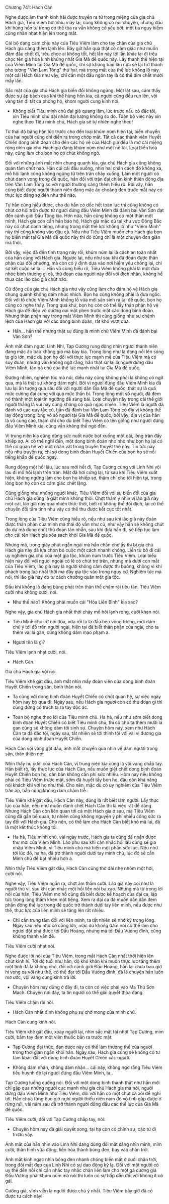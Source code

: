




Chương 741: Hách Càn




Nghe được âm thanh kinh hãi được truyền ra từ trong miệng của gia chủ Hách gia, Tiêu Viêm hơi nhíu mày lại, cũng không có nói chuyện, nhưng đấu khí hùng hồn từ trong cơ thể tỏa ra vẫn không có yếu bớt, một tia nguy hiểm cũng nhàn nhạt hiện lên trong mắt.

Cái bộ dạng cam chịu này của Tiêu Viêm làm cho tay chân của gia chủ Hách gia càng thêm lạnh lẽo. Bây giờ hắn quả thật có cảm giác như muốn đâm đầu chết đi, trêu chọc ai không tốt, hết lần này tới lần khác lại đi trêu chọc tên gia hỏa kinh khủng nhất Gia Mã đế quốc này. Lấy thanh thế hiện tại của Viêm Minh tại Gia Mã đế quốc, chỉ sợ không bao lâu nữa sẽ lại trở thành pho tượng "Vân Lam Tông" thứ hai, mà trong mắt của thế lực khổng lồ này, một cái Hách Gia như vậy, chỉ cần một đầu ngón tay là có thể dìm chết mười mấy lần.

Sắc mặt của gia chủ Hách gia biến đổi không ngừng. Một lát sau, cảm thấy được sự áp bách của khí thế hùng hồn kia, cả người cũng đều run lên, vội vàng tán đi tất cả phòng hộ, khom người cung kính nói.

- Không biết Tiêu minh chủ đại giá quang lâm, lúc trước nếu có đắc tôi, xin Tiêu minh chủ đại nhân đại lượng không so đo. Toàn bộ việc này xin nghe theo Tiêu minh chủ, Hách gia sẽ tự nhiên nghe theo!

Từ thái độ băng hàn lúc trước cho đến loại khúm núm hiện tại, biến chuyển của hai người cũng chỉ diễn ra trong chớp mắt. Tất cả các thành viên Huyết Chiến dong binh đoàn cho đến các hộ vệ của Hách gia đều là mở cái miệng rộng nhìn gia chủ Hách gia đang khúm núm như một nô tài. Loại biến hóa này, cũng làm cho bọn họ có chút không ngờ.

Đối với những ánh mắt nhìn chung quanh kia, gia chủ Hách gia cũng không quan tâm chút nào. Hắn cúi cái đầu xuống, nhìn hai chân cách đó không xa, mồ hôi lạnh cũng không ngừng từ trên trán chảy xuống. Làm một người có chút danh vọng trong đế quốc, hắn đối với trận đại chiến kinh thiên động địa trên Vân Lam Tông so với người thường càng thêm hiểu rõ. Bởi vậy, hắn cũng biết được người thanh niên đang mặc áo choàng đen trước mắt này có thực lực đáng sợ đến như thế nào.

Tự hắn cũng hiểu được, cho dù hắn có dốc hết toàn lực thì cũng không có chút cơ hội trốn được từ người đứng đầu Viêm Minh đã đánh bại Vân Sơn đạt đến cảnh giới Đấu Tông kia. Hơn nữa, hắn cũng không có một thân một mình, Hách gia còn cần hắn bảo hộ, Hách gia mặc dù tại khu vực Đông Bắc này có chút danh tiếng, nhưng trong mắt thế lực khổng lồ như "Viêm Minh" này thì cũng không vào đâu cả. Nếu như Tiêu Viêm muốn cho Hách gia bọn họ biến mất tại Gia Mã đế quốc này thì đó cũng chỉ là một chuyện đơn giản mà thôi.

Bởi vậy, việc đã đến tình trạng này rồi, khúm núm lại là cách an toàn nhất của hắn cùng với Hách gia. Ngược lại, nếu như sau khi đã đoán được thân phận của đối phương, mà còn có ý định dựa vào nơi hiểm yếu chống lại, chỉ sợ kết cuộc sẽ là…. Hắn vô cùng hiểu rõ, Tiêu Viêm không phải là một đứa nhóc bình thường gì cả, thủ đoạn của người này đối với địch nhân, không hề thua các lão cáo già chút nào.

Cử động của gia chủ Hách gia như vậy cũng làm cho đám hộ vệ Hách gia chung quanh không dám nhúc nhích. Bọn họ cũng không phải là đưa ngốc. Đối với tổ chức Viêm Minh khổng lồ vừa mới sản sinh ra tại đế quốc, bọn họ cũng có nghe thấy. Trong quá khứ, bọn họ còn có thể lấy thân phận hộ vệ Hách gia để diệu võ dương oai một phen trước mặt các dong binh đoàn. Nhưng thân phận này trong mắt Viêm Minh thì cũng giống như sự chênh lệch của Hách gia với các dong binh đoàn, rất khó vượt qua.

- Hắn… hắn thế nhưng thật sự đúng là minh chủ Viêm Minh đã đánh bại Vân Sơn?

Ánh mắt đám người Linh Nhi, Tạp Cương rung động nhìn người thanh niên đang mặc áo bào không gió mà bay kia. Trong lòng như là đang nổi lên sóng to gió lớn, mặc dù bọn họ đối với thực lực mạnh mẽ của Tiêu Viêm mà có suy đoán, nhưng vẫn không ngờ rằng, hắn thật sự lại là người đứng đầu Viêm Minh, tân bá chủ của thế lực mạnh nhất tại Gia Mã đế quốc.

Đương nhiên, nghiêm túc mà nói, điều này cũng không phải là không có ngờ qua, mà là thật sự không dám nghĩ. Bởi vì người đứng đầu Viêm Minh kia đã lưu lại ấn tượng quá sâu đối với người dân Gia Mã đế quốc, thật sự là quá mức cường đại cùng với quá mức thần bí. Trong lòng một số người, đã đem nó thành một loại tín ngưỡng để sùng bái. Loại chuyện này trong cái thế giới người thắng là vui này cũng không có quá ngạc nhiên. Tiêu Viêm là người đã đánh vỡ các quy tắc cũ, hắn đã đánh bại Vân Lam Tông có địa vị không thể lay động trong lòng vô số người tại Gia Mã đế quốc, bởi vậy, địa vị của hắn là vô cùng cao, thậm chí cho dù biết Tiêu Viêm có tên giống như người đứng đầu Viêm Minh kia, cũng vẫn không thể ngờ đến.

Vị trung niên kia cũng dùng sức nuốt nước bọt xuống một cái, lòng tràn đầy khiếp sợ. Ai có thể nghĩ đến, một dong binh đoàn nho nhỏ như bọn họ lại có thể có quan hệ với một nhân vật trong truyền thuyết thế này. Tin tức này nếu như truyền ra, chỉ sợ dong binh đoàn Huyết Chiến của bọn họ sẽ nổi tiếng khắp đế quốc ngay.

Rung động một hồi lâu, lúc sau mới hết đi, Tạp Cương cùng với Linh Nhi vội lau đi mồ hôi lạnh trên trán. Mặt đã hơi cứng lại, từ sau khi Tiêu Viêm xuất hiện, không ngừng làm cho bọn họ khiếp sợ, thậm chí cho tới hiện tại, trong lòng bọn họ còn có cảm giác chết lặng.

Cũng giống như những người khác, Tiêu Viêm đối với sự biến đổi của gia chủ Hách gia cũng là giật mình không thôi. Chợt thâm ý nhìn vị lão già này một cái, lão già này quả nhiên thức thời, biết rõ không thể đối địch, lại có thể chuyển đổi tâm tính như vậy có thể thu được kết cục tốt nhất.

Trong lòng của Tiêu Viêm cũng hiểu rõ, nếu như sau khi lão già này đoán được thân phận của mình mà thái độ vẫn như cũ, như vậy hắn sẽ không chút do dự mà dùng chút thủ đoạn tàn nhẫn, sau khi đưa hắn đi, sẽ tiếp tục làm cho cái tên Hách gia xóa sạch khỏi Gia Mã đế quốc.

Nhưng mà, trong giây phút ngắn ngủi mà hắn chần chờ ấy thì bị gia chủ Hách gia này đã lựa chọn bỏ cuộc một cách nhanh chóng. Liền từ bỏ đi cái uy nghiêm gia chủ của một gia tộc, khúm núm trước Tiêu Viêm. Loại biểu hiện này đối với người ngoài có lẽ có chút trơ trẽn, nhưng mà dưới con mắt của Tiêu Viêm, lão già này là người không cầm được thì buông, không vì khí phách trong lúc nhất thời mà đẩy gia tộc vào trong nguy cơ. Nghiêm túc mà nói, thì lão già này có tư cách chưởng quản một gia tộc.

Đấu khí khổng lồ đang bùng phát trên thân thể chậm rãi tiêu tán, Tiêu Viêm cười như không cười, nói.

- Như thế nào? Không phải muốn cái "Hỏa Liên Bình" kia sao?

Nghe vậy, gia chủ Hách gia nhất thời chảy mồ hôi lạnh ròng, cười khan nói.

- Tiêu Minh chủ cứ nói đùa, vừa rồi ta là đầu heo vọng tưởng, mới dám chú ý tới đồ trên người ngài, hiện tại đã biết thân phận của ngài, cho ta thêm vài lá gan, cũng không dám mạo phạm a.

- Ngươi tên là gì?

Tiêu Viêm lạnh nhạt cười, nói.

- Hách Càn.

Gia chủ Hách gia vội nói.

Tiêu Viêm khẽ gật đầu, ánh mắt nhìn mấy đoàn viên của dong binh đoàn Huyết Chiến trong sân, bình thản nói.

- Ta cùng với dong binh đoàn Huyết Chiến có chút quan hệ, sự việc ngày hôm nay bỏ qua đi. Ngày sau, nếu Hách gia ngươi còn có thủ đoạn gì thì cũng đừng có trách ta ra tay độc ác.

- Toàn bộ nghe theo lời của Tiêu minh chủ. Ha hả, nếu như sớm biết dong binh đoàn Huyết Chiến có biết Tiêu minh chủ, thì có cho ta thêm mười lá gan cũng sẽ không dám tới sinh sự. Chuyện hôm nay, xem như Hách Càn ta đã đắc tội, ngày sau, tất nhiên sẽ tới thỉnh tội với vài vị đương gia của dong binh đoàn Huyết Chiến.

Hách Càn vội vàng gật đầu, ánh mắt chuyển qua nhìn về đám người trong sân, thân thiện nói.

Nhìn thấy nụ cười của Hách Càn, vị trung niên kia cũng là vội vàng chắp tay. Hắn biết rõ, lấy thực lực của Hách Càn, nếu muốn giết chết dong binh đoàn Huyết Chiến bọn họ, căn bản không cần phí sức nhiều. Hôm nay nếu không phải có Tiêu Viêm trước mặt, sớm đã huyết tẩy bọn họ, đâu còn khả năng nói khách khí với họ như thế. Cho nên, mặc dù có uy nghiêm của Tiêu Viêm trấn áp, hắn cũng không dám chậm trễ.

Tiêu Viêm khẽ gật đầu, Hách Càn này, đúng là rất biết làm người. Lấy thực lực của hắn, nếu như muốn đánh chết Hách Càn thì là việc rất dễ dàng. Nhưng Hách Càn còn liên quan tới cả một Hách gia ở sau, mà Tiêu Viêm cũng đã gần bế quan, tự nhiên cũng không nguyện ý phí nhiều công sức ra tay đối với Hách gia. Cho nên, có thể làm cho Hách Càn biết khó mà lui, đã là một kết thúc không tồi.

- Ha hả, Tiêu minh chủ, vài ngày trước, Hách gia ta cũng đã nhận được thư mời của Viêm Minh. Lão phu sau khi cân nhắc hồi lâu cũng sẽ gia nhập Viêm Minh, vì Tiêu minh chủ mà hiến một phần sức lực. Nếu như tới lúc đó, ha ha, đã trở thành người dưới tay minh chủ, lúc đó sẽ cần Minh chủ đề bạt nhiều hơn a.

Nhìn thấy Tiêu Viêm gật đầu, Hách Càn cũng thở dài nhẹ nhõm một hơi, cười nói.

Nghe vậy, Tiêu Viêm ngẩn ra, chợt âm thầm cười. Lão già này coi như là người thú vị, sau khi cân nhắc một hồi liền nói ba xạo. Nhưng mà từ trong lời nói của hắn, Tiêu Viêm mơ hồ cũng đã biết được kế hoạch của đại ca, lập tức trong lòng thầm khen một tiếng. Xem ra đại ca đã muốn dần dần đem phần đông thế lực trong đế quốc trở thành dưới tay liên minh, nếu được như thế, thực lực của liên minh sẽ tăng lên rất nhiều.

- Chỉ cần trung tâm đối với liên minh, ta tất nhiên sẽ nhớ kỹ trong lòng. Ngày sau nếu như có công lớn, mặc dù không dám nói có thể làm cho ngươi đột phá được tới Đấu Hoàng, nhưng mà tới Đấu Vương đỉnh, cũng không thành vấn đề.

Tiêu Viêm cười nhạt nói.

Nghe được lời nói của Tiêu Viêm, trong mắt Hách Càn nhất thời hiện lên chút kinh hỉ. Tới độ tuổi như hắn, độ khó khăn khi muốn thực lực tăng thêm một tinh đã là không nhỏ, đối với cảnh giới Đấu Hoàng, hắn lại chưa bao giờ hi vọng xa vời như thế, có thể đạt tới Đấu Vương đỉnh, đã là chuyện hắn luôn mơ ước, vội vàng cung kính trả lời.

- Chuyện hôm nay dừng ở đây đi, ta còn có việc phải vào Ma Thú Sơn Mạch. Chuyện nơi đây, ta tin ngươi có thể giải quyết thỏa đáng.

Tiêu Viêm chậm rãi nói.

- Hách Càn nhất định không phụ sự chờ mong của minh chủ.

Hách Càn cung kính nói.

Tiêu Viêm khẽ gật đầu, xoay người lại, nhìn sắc mặt tái nhợt Tạp Cương, mỉm cười, bấm tay đem một viên thuốc bắn ra trước mặt:

- Tạp Cương đại thúc, đan dược này có thể làm thương thế của ngươi trong thời gian ngắn khỏi hẳn. Ngày sau, Hách gia cũng sẽ không có tư tâm khác đối với dong binh đoàn Huyết Chiến các ngươi.

- Không dám nhận, không dám nhận… cái này, không ngờ rằng Tiêu Viêm tiểu huynh đệ lại người đứng đầu Viêm Minh, ta..

Tạp Cương luống cuống nói. Đối với một dong binh thành thật như hắn mới chỉ gặp qua những người cực mạnh như gia chủ Hách gia mà nói, người đứng đầu Viêm Minh như Tiêu Viêm, đối với hắn có một chút xa xôi để nghĩ tới. Hắn chưa từng bao giờ nghĩ người thiếu niên năm đó vô tình gặp được ở rừng núi, vài năm sau đã trở thành người đứng đầu các thế lực của Gia Mã đế quốc.

Tiêu Viêm cười, đối với Tạp Cương chắp tay, nói:

- Chuyện hôm nay đã giải quyết xong, tại hạ còn có chính sự, cáo từ đi trước vậy.

Ánh mắt của hắn nhìn vào Linh Nhi đang dùng đôi mắt sáng nhìn mình, mỉm cười, thân hình vừa động, liền hóa thành bóng đen, bay vào chân trời.

Ánh mắt kinh ngạc nhìn bóng đen nhanh chóng biến mất ở cuối chân trời, trong đôi mắt đẹp của Linh Nhi có sự dao động kỳ lạ. Đối với một người có uy thế đến nỗi chỉ cần nhấc tay nhấc chân liền làm cho một gã cường giả Đấu Vương phải khúm núm mà nói thì luôn có sự hấp dẫn đối với không ít cô gái.

Cường giả, vĩnh viễn là người được chú ý nhất. Tiêu Viêm bây giờ đã có được tư cách này!





